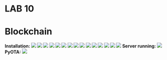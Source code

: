 # LAB 10
# Blockchain
**Installation:
![](imageuploads/hashvalue(1).png)
![](imageuploads/hash(2).png)
![](imageuploads/snakecoin(3).png)
![](imageuploads/snakecoin(4).png)
![](imageuploads/snakecoinserver(5).png)
![](imageuploads/snakecoinserver(6).png)
![](imageuploads/snakecoinserver(7).png)
![](imageuploads/snakecoinserver(8).png)
![](imageuploads/snakecoinserverrunning(9).png)
![](imageuploads/snakecoin(10).png)
![](imageuploads/snakecoin(11).png)
![](imageuploads/newblockmined(12).png)
![](imageuploads/blockmined(13).png)
![](imageuploads/blockmined(14).png)
![](imageuploads/serverrunning(15).png)
Server running:
![](imageuploads/serverrunning(16).png)
PyOTA:**
![](imageuploads/PyOTA(17).png)
